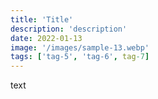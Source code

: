 ```yaml
---
title: 'Title'
description: 'description'
date: 2022-01-13
image: '/images/sample-13.webp'
tags: ['tag-5', 'tag-6', tag-7]
---
```


text
